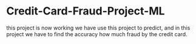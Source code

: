# Credit-Card-Fraud-Project-ML
this project is now working we have use this project to predict, and in this project we have to find the accuracy how much fraud by the credit card.
